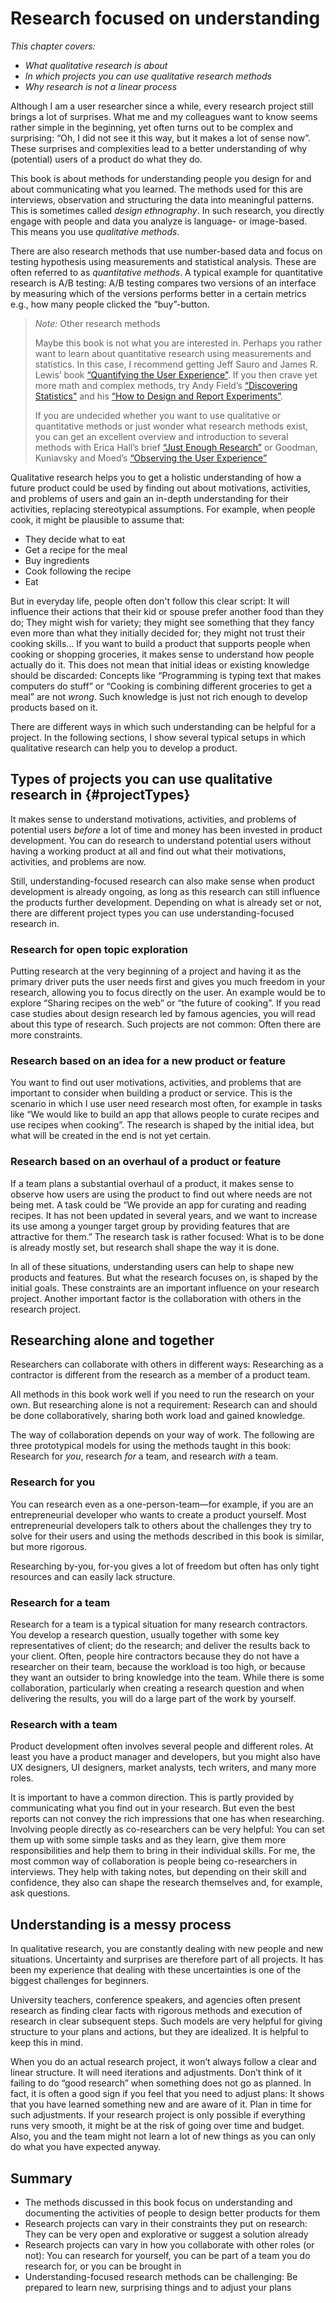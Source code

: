 
# Research focused on understanding

_This chapter covers:_

* _What qualitative research is about_
* _In which projects you can use qualitative research methods_
* _Why research is not a linear process_

<!-- TODO rewrite a bit more direct, it the surprise-stuff feels side-tracking-->

Although I am a user researcher since a while, every research project still brings a lot of surprises. What me and my colleagues want to know seems rather simple in the beginning, yet often turns out to be complex and surprising: “Oh, I did not see it this way, but it makes a lot of sense now”. These surprises and complexities lead to a better understanding of why (potential) users of a product do what they do.

This book is about methods for understanding people you design for and about communicating what you learned. The methods used for this are interviews, observation and structuring the data into meaningful patterns. This is sometimes called _design ethnography_. In such research, you directly engage with people and data you analyze is language- or image-based. This means you use _qualitative methods_.

There are also research methods that use number-based data and focus on testing hypothesis using measurements and statistical analysis. These are often referred to as _quantitative methods_. A typical example for quantitative research is A/B testing:  A/B testing compares two versions of an interface by measuring which of the versions performs better in a certain metrics e.g., how many people clicked the “buy”-button.

>_Note:_ Other research methods
>
> Maybe this book is not what you are interested in. Perhaps you rather want to learn about quantitative research using measurements and statistics. In this case, I recommend getting Jeff Sauro and James R. Lewis’ book [“Quantifying the User Experience”]( http://www.worldcat.org/oclc/957731269). If you then crave yet more math and complex methods, try Andy Field’s [“Discovering Statistics”](http://www.worldcat.org/oclc/1290244477) and his [“How to Design and Report Experiments”](http://www.worldcat.org/oclc/961100072).
>
> If you are undecided whether you want to use qualitative or quantitative methods or just wonder what research methods exist, you can get an excellent overview and introduction to several methods with Erica Hall’s brief [“Just Enough Research”](http://www.worldcat.org/oclc/1256408019) or Goodman, Kuniavsky and Moed’s [“Observing the User Experience”](http://www.worldcat.org/oclc/1194531136)

Qualitative research helps you to get a holistic understanding of how a future product could be used by finding out about  motivations, activities, and problems of users and gain an in-depth understanding for their activities, replacing stereotypical assumptions. For example, when people cook, it might be plausible to assume that:

* They decide what to eat
* Get a recipe for the meal
* Buy ingredients
* Cook following the recipe
* Eat

But in everyday life, people often don't follow this clear script: It will influence their actions that their kid or spouse prefer another food than they do; They might wish for variety; they might see something that they fancy even more than what they initially decided for; they might not trust their cooking skills… If you want to build a product that supports people when cooking or shopping groceries, it makes sense to understand how people actually do it. This does not mean that initial ideas or existing knowledge should be discarded: Concepts like “Programming is typing text that makes computers do stuff” or “Cooking is combining different groceries to get a meal” are not _wrong_. Such knowledge is just not rich enough to develop products based on it.

There are different ways in which such understanding can be helpful for a project. In the following sections, I show several typical setups in which qualitative research can help you to develop a product.


## Types of projects you can use qualitative research in {#projectTypes}

It makes sense to understand motivations, activities, and problems of potential users _before_ a lot of time and money has been invested in product development. You can do research to understand potential users without having a working product at all and find out what their motivations, activities, and problems are now.

Still, understanding-focused research can also make sense when product development is already ongoing, as long as this research can still influence the products further development. Depending on what is already set or not, there are different project types you can use understanding-focused research in.

### Research for open topic exploration

Putting research at the very beginning of a project and having it as the primary driver puts the user needs first and gives you much freedom in your research, allowing you to focus directly on the user. An example would be to explore “Sharing recipes on the web” or “the future of cooking”. If you read case studies about design research led by famous agencies, you will read about this type of research. Such projects are not common: Often there are more constraints.

### Research based on an idea for a new product or feature

You want to find out user motivations, activities, and problems that are important to consider when building a product or service. This is the scenario in which I use user need research most often, for example in tasks like “We would like to build an app that allows people to curate recipes and use recipes when cooking”. The research is shaped by the initial idea, but what will be created in the end is not yet certain.

### Research based on an overhaul of a product or feature

If a team plans a substantial overhaul of a product, it makes sense to observe how users are using the product to find out where needs are not being met. A task could be “We provide an app for curating and reading recipes. It has not been updated in several years, and we want to increase its use among a younger target group by providing features that are attractive for them.” The research task is rather focused: What is to be done is already mostly set, but research shall shape the way it is done.

In all of these situations, understanding users can help to shape new products and features. But what the research focuses on, is shaped by the initial goals. These constraints are an important influence on your research project. Another important factor is the collaboration with others in the research project.

## Researching alone and together

Researchers can collaborate with others in different ways: Researching as a contractor is different from the research as a member of a product team.

All methods in this book work well if you need to run the research on your own. But researching alone is not a requirement: Research can and should be done collaboratively, sharing both work load and gained knowledge.

The way of collaboration depends on your way of work. The following are three prototypical models for using the methods taught in this book: Research for _you_, research _for_ a team, and research _with_ a team.

### Research for you

You can research even as a one-person-team—for example, if you are an entrepreneurial developer who wants to create a product yourself. Most entrepreneurial developers talk to others about the challenges they try to solve for their users and using the methods described in this book is similar, but more rigorous.

Researching by-you, for-you gives a lot of freedom but often has only tight resources and can easily lack structure.

### Research for a team

Research for a team is a typical situation for many research contractors. You develop a research question, usually together with some key representatives of client; do the research; and deliver the results back to your client. Often, people hire contractors because they do not have a researcher on their team, because the workload is too high, or because they want an outsider to bring knowledge into the team. While there is some collaboration, particularly when creating a research question and when delivering the results, you will do a large part of the work by yourself.

### Research with a team

Product development often involves several people and different roles. At least you have a product manager and developers, but you might also have UX designers, UI designers, market analysts, tech writers, and many more roles.

It is important to have a common direction. This is partly provided by communicating what you find out in your research. But even the best reports can not convey the rich impressions that one has when researching. Involving people directly as co-researchers can be very helpful: You can set them up with some simple tasks and as they learn, give them more responsibilities and help them to bring in their individual skills. For me, the most common way of collaboration is people being co-researchers in interviews. They help with taking notes, but depending on their skill and confidence, they also can shape the research themselves and, for example, ask questions.

## Understanding is a messy process

In qualitative research, you are constantly dealing with new people and new situations. Uncertainty and surprises are therefore part of all projects. It has been my experience that dealing with these uncertainties is one of the biggest challenges for beginners.

University teachers, conference speakers, and agencies often present research as finding clear facts with rigorous methods and execution of research in clear subsequent steps. Such models are very helpful for giving structure to your plans and actions, but they are idealized. It is helpful to keep this in mind.

When you do an actual research project, it won’t always follow a clear and linear structure. It will need iterations and adjustments. Don’t think of it failing to do “good research” when something does not go as planned. In fact, it is often a good sign if you feel that you need to adjust plans: It shows that you have learned something new and are aware of it. Plan in time for such adjustments. If your research project is only possible if everything runs very smooth, it might be at the risk of going over time and budget. Also, you and the team might not learn a lot of new things as you can only do what you have expected anyway.

## Summary

* The methods discussed in this book focus on understanding and documenting the activities of people to design better products for them
* Research projects can vary in their constraints they put on research: They can be very open and explorative or suggest a solution already
* Research projects can vary in how you collaborate with other roles (or not): You can research for yourself, you can be part of a team you do research for, or you can be brought in
* Understanding-focused research methods can be challenging: Be prepared to learn new, surprising things and to adjust your plans
